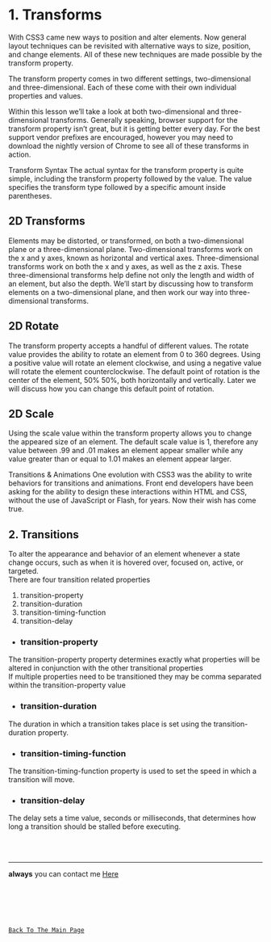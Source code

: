 # 1. Transforms
With CSS3 came new ways to position and alter elements. Now general layout techniques can be revisited with alternative ways to size, position, and change elements. All of these new techniques are made possible by the transform property.

The transform property comes in two different settings, two-dimensional and three-dimensional. Each of these come with their own individual properties and values.

Within this lesson we’ll take a look at both two-dimensional and three-dimensional transforms. Generally speaking, browser support for the transform property isn’t great, but it is getting better every day. For the best support vendor prefixes are encouraged, however you may need to download the nightly version of Chrome to see all of these transforms in action.

Transform Syntax The actual syntax for the transform property is quite simple, including the transform property followed by the value. The value specifies the transform type followed by a specific amount inside parentheses.

## 2D Transforms

Elements may be distorted, or transformed, on both a two-dimensional plane or a three-dimensional plane. Two-dimensional transforms work on the x and y axes, known as horizontal and vertical axes. Three-dimensional transforms work on both the x and y axes, as well as the z axis. These three-dimensional transforms help define not only the length and width of an element, but also the depth. We’ll start by discussing how to transform elements on a two-dimensional plane, and then work our way into three-dimensional transforms.

## 2D Rotate

The transform property accepts a handful of different values. The rotate value provides the ability to rotate an element from 0 to 360 degrees. Using a positive value will rotate an element clockwise, and using a negative value will rotate the element counterclockwise. The default point of rotation is the center of the element, 50% 50%, both horizontally and vertically. Later we will discuss how you can change this default point of rotation.

## 2D Scale

Using the scale value within the transform property allows you to change the appeared size of an element. The default scale value is 1, therefore any value between .99 and .01 makes an element appear smaller while any value greater than or equal to 1.01 makes an element appear larger.

Transitions & Animations One evolution with CSS3 was the ability to write behaviors for transitions and animations. Front end developers have been asking for the ability to design these interactions within HTML and CSS, without the use of JavaScript or Flash, for years. Now their wish has come true.

## 2. Transitions

 To alter the appearance and behavior of an element whenever a state change occurs, such as when it is hovered over, focused on, active, or targeted.<br>
 There are four transition related properties
 1. transition-property
 2. transition-duration
 3. transition-timing-function
 4. transition-delay<br>

 - ### transition-property<br>
 The transition-property property determines exactly what properties will be altered in conjunction with the other transitional properties<br>
 If multiple properties need to be transitioned they may be comma separated within the transition-property value<br>


- ### transition-duration
The duration in which a transition takes place is set using the transition-duration property.<br>
- ### transition-timing-function
The transition-timing-function property is used to set the speed in which a transition will move. <br>
- ### transition-delay
The delay sets a time value, seconds or milliseconds, that determines how long a transition should be stalled before executing.<br>


<br>
<br>
<hr>


**always** you can contact me [Here](https://3madov-77.github.io/Side-Projects/Me/index.html)

<br>
<br>
<br>
<br>

[`Back To The Main Page`](https://3madov-77.github.io/Reading-Notes/)